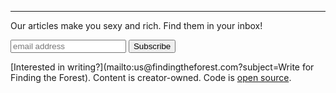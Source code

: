 <div class="container">
	<div class="col-xs-12 col-sm-10 col-sm-offset-1 col-lg-8 col-lg-offset-2">
		<div class="row">
			<hr>
		</div>
	</div>
</div>

<footer>
  <div class="container">
  	<p class="form-pitch">Our articles make you sexy and rich. Find them in your inbox!</p>
	<form action="//findingtheforest.us13.list-manage.com/subscribe/post?u=8367f6733961d82d6b902c3cf&amp;id=c35c56003e" method="post" id="mailchimp-form" name="mc-embedded-subscribe-form" class="validate col-xs-12" target="_blank" novalidate>
	    <div id="mc_embed_signup_scroll">
			<input type="email" value="" name="EMAIL" class="email" id="mce-EMAIL" placeholder="email address" required>
		    <!-- real people should not fill this in and expect good things - do not remove this or risk form bot signups-->
		    <div style="position: absolute; left: -5000px;" aria-hidden="true"><input type="text" name="b_8367f6733961d82d6b902c3cf_c35c56003e" tabindex="-1" value=""></div>
		    <input type="submit" value="Subscribe" name="subscribe" id="mc-embedded-subscribe" class="button">
	    </div>
	</form>
    [Interested in writing?](mailto:us@findingtheforest.com?subject=Write for Finding the Forest). Content is creator-owned. Code is <a href="https://github.com/findingtheforest/findingtheforest.github.io">open source</a>.
  </div>
</footer>
